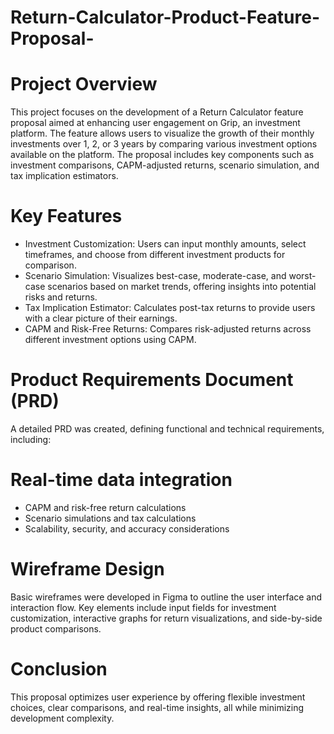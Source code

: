 # Return-Calculator-Product-Feature-Proposal-

# Project Overview
This project focuses on the development of a Return Calculator feature proposal aimed at enhancing user engagement on Grip, an investment platform. The feature allows users to visualize the growth of their monthly investments over 1, 2, or 3 years by comparing various investment options available on the platform. The proposal includes key components such as investment comparisons, CAPM-adjusted returns, scenario simulation, and tax implication estimators.

# Key Features
* Investment Customization: Users can input monthly amounts, select timeframes, and choose from different investment products for comparison.
* Scenario Simulation: Visualizes best-case, moderate-case, and worst-case scenarios based on market trends, offering insights into potential risks and returns.
* Tax Implication Estimator: Calculates post-tax returns to provide users with a clear picture of their earnings.
* CAPM and Risk-Free Returns: Compares risk-adjusted returns across different investment options using CAPM.
  
# Product Requirements Document (PRD)
A detailed PRD was created, defining functional and technical requirements, including:

# Real-time data integration
* CAPM and risk-free return calculations
* Scenario simulations and tax calculations
* Scalability, security, and accuracy considerations
  
# Wireframe Design
Basic wireframes were developed in Figma to outline the user interface and interaction flow. Key elements include input fields for investment customization, interactive graphs for return visualizations, and side-by-side product comparisons.

# Conclusion
This proposal optimizes user experience by offering flexible investment choices, clear comparisons, and real-time insights, all while minimizing development complexity.
